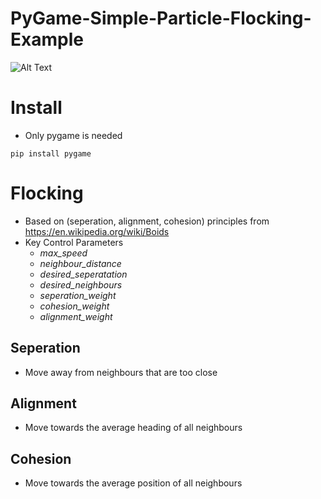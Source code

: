 # PyGame-Simple-Particle-Flocking-Example
![Alt Text](https://i.imgur.com/HybAt3a.gif)
# Install
- Only pygame is needed

```pip install pygame```
# Flocking
- Based on (seperation, alignment, cohesion) principles from https://en.wikipedia.org/wiki/Boids
- Key Control Parameters
  - *max_speed*
  - *neighbour_distance*
  - *desired_seperatation*
  - *desired_neighbours*
  - *seperation_weight*
  - *cohesion_weight*
  - *alignment_weight*
## Seperation
- Move away from neighbours that are too close
## Alignment
- Move towards the average heading of all neighbours
## Cohesion
- Move towards the average position of all neighbours
